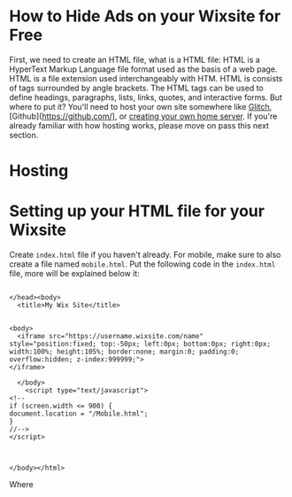 # How to Hide Ads on your Wixsite for Free
First, we need to create an HTML file, what is a HTML file:
HTML is a HyperText Markup Language file format used as the basis of a web page. HTML is a file extension used interchangeably with HTM. HTML is consists of tags surrounded by angle brackets. The HTML tags can be used to define headings, paragraphs, lists, links, quotes, and interactive forms.
But where to put it? You'll need to host your own site somewhere like [Glitch](https://glitch.com/), [Github](https://github.com/], or [creating your own home server](https://www.cloudwards.net/how-to-host-your-own-website/).
If you're already familiar with how hosting works, please move on pass this next section.
# Hosting 

# Setting up your HTML file for your Wixsite
Create `index.html` file if you haven't already. For mobile, make sure to also create a file named `mobile.html`.
Put the following code in the `index.html` file, more will be explained below it: 
```

</head><body>
  <title>My Wix Site</title>


<body>
  <iframe src="https://username.wixsite.com/name" style="position:fixed; top:-50px; left:0px; bottom:0px; right:0px; width:100%; height:105%; border:none; margin:0; padding:0; overflow:hidden; z-index:999999;">
</iframe>  
   
  </body>
    <script type="text/javascript">
<!--
if (screen.width <= 900) {
document.location = "/Mobile.html";
}
//-->
</script>
  


</body></html>
```
Where <title> is, please put the name of your site. <title> is what displays the name in the tab of a web browser.
where <iframe> is, we're going to edit the link that is in the iFrame. Change the username to your Wix username and change the name to what your site is called on Wix. Everything in the iFrame should remain as it is, the coding next to style is what helps remove the ads. 
Please do the name for `mobile.html`:
```
<html>
  <title>My Wix Site</title>
  <meta name="viewport" content="width=device-width, initial-scale=1">

  <body>
  
     <iframe src="https://username.wixsite.com/name" style="    position: fixed;    left: 0px;    top: -51px;    width: 100%;    height: 108%;}">
</iframe>  
    
  </body>
</html>
```
After that, you should be done. But how will people get to the site that doesn't show the ad, we need to setup a domain.
#Setting up your own Domain
